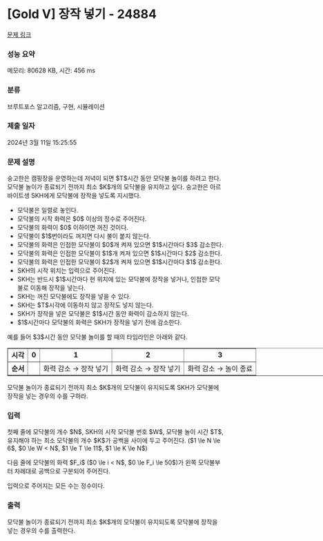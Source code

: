 # [Gold V] 장작 넣기 - 24884 

[문제 링크](https://www.acmicpc.net/problem/24884) 

### 성능 요약

메모리: 80628 KB, 시간: 456 ms

### 분류

브루트포스 알고리즘, 구현, 시뮬레이션

### 제출 일자

2024년 3월 11일 15:25:55

### 문제 설명

<p>숭고한은 캠핑장을 운영하는데 저녁이 되면 $T$시간 동안 모닥불 놀이를 하려고 한다. 모닥불 놀이가 종료되기 전까지 최소 $K$개의 모닥불을 유지하고 싶다. 숭고한은 아르바이트생 SKH에게 모닥불에 장작을 넣도록 지시했다.</p>

<ul>
	<li>모닥불은 일렬로 놓인다. </li>
	<li>모닥불의 시작 화력은 $0$ 이상의 정수로 주어진다.</li>
	<li>모닥불의 화력이 $0$ 이하이면 꺼진 것이다.</li>
	<li>모닥불이 $1$번이라도 꺼지면 다시 불이 붙지 않는다.</li>
	<li>모닥불의 화력은 인접한 모닥불이 $0$개 켜져 있으면 $1$시간마다 $3$ 감소한다.</li>
	<li>모닥불의 화력은 인접한 모닥불이 $1$개 켜져 있으면 $1$시간마다 $2$ 감소한다.</li>
	<li>모닥불의 화력은 인접한 모닥불이 $2$개 켜져 있으면 $1$시간마다 $1$ 감소한다.</li>
	<li>SKH의 시작 위치는 입력으로 주어진다.</li>
	<li>SKH는 반드시 $1$시간마다 현 위치에 있는 모닥불에 장작을 넣거나, 인접한 모닥불로 이동해 장작을 넣는다.</li>
	<li>SKH는 꺼진 모닥불에도 장작을 넣을 수 있다.</li>
	<li>SKH는 $T$시각에 이동하지 않고 장작도 넣지 않는다. </li>
	<li>SKH가 장작을 넣은 모닥불은 $1$시간 동안 화력이 감소하지 않는다.</li>
	<li>$1$시간마다 모닥불의 화력은 SKH가 장작을 넣기 전에 감소한다.</li>
</ul>

<p>예를 들어 $3$시간 동안 모닥불 놀이를 할 때의 타임라인은 아래와 같다.</p>

<table border="1" cellpadding="1" cellspacing="1" class="table table-bordered" style="width: 800px;">
	<tbody>
		<tr>
			<td style="text-align: center;"><strong>시각</strong></td>
			<td style="text-align: center;"><strong>0</strong></td>
			<td style="text-align: center;"><strong>1</strong></td>
			<td style="text-align: center;"><strong>2</strong></td>
			<td style="text-align: center;"><strong>3</strong></td>
		</tr>
		<tr>
			<td style="text-align: center;"><strong>순서</strong></td>
			<td style="text-align: center;"> </td>
			<td style="text-align: center;">화력 감소 → 장작 넣기</td>
			<td style="text-align: center;">화력 감소 → 장작 넣기</td>
			<td style="text-align: center;">화력 감소 → 놀이 종료</td>
		</tr>
	</tbody>
</table>

<p>모닥불 놀이가 종료되기 전까지 최소 $K$개의 모닥불이 유지되도록 SKH가 모닥불에 장작을 넣는 경우의 수를 구하라.</p>

### 입력 

 <p>첫째 줄에 모닥불의 개수 $N$, SKH의 시작 모닥불 번호 $W$, 모닥불 놀이 시간 $T$, 유지해야 하는 최소 모닥불의 개수 $K$가 공백을 사이에 두고 주어진다. ($1 \le N \le 6$, $0 \le W < N$, $1 \le T \le 11$, $1 \le K \le N$)</p>

<p>다음 줄에 모닥불의 화력 $F_i$ ($0 \le i < N$, $0 \le F_i \le 50$)가 왼쪽 모닥불부터 차례대로 공백으로 구분되어 주어진다.</p>

<p>입력으로 주어지는 모든 수는 정수이다.</p>

### 출력 

 <p>모닥불 놀이가 종료되기 전까지 최소 $K$개의 모닥불이 유지되도록 모닥불에 장작을 넣는 경우의 수를 출력한다.</p>

